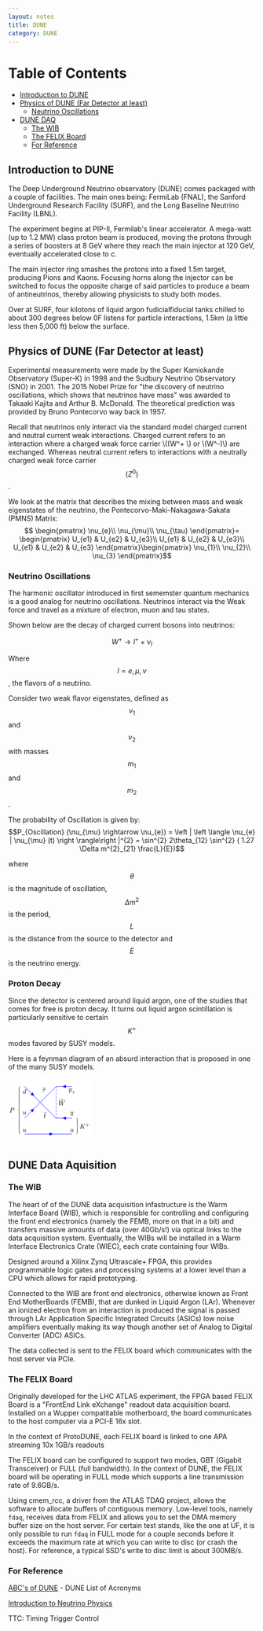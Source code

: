 ```yaml
---
layout: notes
title: DUNE 
category: DUNE
---
```


Table of Contents
=================

   * [Introduction to DUNE](#introduction-to-dune)
   * [Physics of DUNE (Far Detector at least)](#physics-of-dune-far-detector-at-least)
      * [Neutrino Oscillations](#neutrino-oscillations)
   * [DUNE DAQ](#dune-daq)
      * [The WIB](#the-wib)
      * [The FELIX Board](#the-felix-board)
      * [For Reference](#for-reference)

## Introduction to DUNE

The Deep Underground Neutrino observatory (DUNE) comes packaged with a couple of facilities. The main ones being: FermiLab (FNAL), the Sanford Underground Research Facility (SURF), and the Long Baseline Neutrino Facility (LBNL). 

The experiment begins at PIP-II, Fermilab's linear accelerator. A mega-watt (up to 1.2 MW) class proton beam is produced, moving the protons through a series of boosters at 8 GeV where they reach the main injector at 120 GeV, eventually accelerated close to c. 

The main injector ring smashes the protons into a fixed 1.5m target, producing Pions and Kaons. Focusing horns along the injector can be switched to focus the opposite charge of said particles to produce a beam of antineutrinos, thereby allowing physicists to study both modes.

Over at SURF, four kilotons of liquid argon fudicialfiducial  tanks chilled to about 300 degrees below 0F listens for particle interactions, 1.5km (a little less then 5,000 ft) below the surface.  

## Physics of DUNE (Far Detector at least)
Experimental measurements were made by the Super Kamiokande Observatory (Super-K) in 1998 and the Sudbury Neutrino Observatory (SNO) in 2001. The 2015 Nobel Prize for "the discovery of neutrino oscillations, which shows that neutrinos have mass" was awarded to Takaaki Kajita and Arthur B. McDonald. The theoretical prediction was provided by Bruno Pontecorvo way back in 1957.

Recall that neutrinos only interact via the standard model charged current and neutral current weak interactions. Charged current refers to an interaction where a charged weak force carrier \\((W^+ \\) or \\(W^-)\\) are exchanged. Whereas neutral current refers to interactions with a neutrally charged weak force carrier $$(Z^{0})$$.

We look at the matrix that describes the mixing between mass and weak eigenstates of the neutrino, the Pontecorvo-Maki-Nakagawa-Sakata (PMNS) Matrix:
$$ \begin{pmatrix}
\nu_{e}\\ 
\nu_{\mu}\\ 
\nu_{\tau}
\end{pmatrix}=
\begin{pmatrix}
U_{e1} & U_{e2} & U_{e3}\\ 
U_{e1} & U_{e2} & U_{e3}\\ 
U_{e1} & U_{e2} & U_{e3}
\end{pmatrix}\begin{pmatrix}
\nu_{1}\\ 
\nu_{2}\\ 
\nu_{3}
\end{pmatrix}$$

### Neutrino Oscillations
The harmonic oscillator introduced in first sememster quantum mechanics is a good analog for neutrino oscillations. Neutrinos interact via the Weak force and travel as a mixture of electron, muon and tau states.

Shown below are the decay of charged current bosons into neutrinos:

$$
W^{+}\rightarrow l^{+}+ \nu_{l} 
$$

Where $$l = e, \mu, \nu$$, the flavors of a neutrino.



Consider two weak flavor eigenstates, defined as $$\nu_{1}$$ and $$\nu_{2}$$ with masses $$m_{1}$$ and $$m_{2}$$. 


The probability of Oscillation is given by:
$$P_{Oscillation} (\nu_{\mu} \rightarrow \nu_{e}) = \left |  \left \langle \nu_{e} | \nu_{\mu} (t) \right \rangle\right |^{2} = \sin^{2} 2\theta_{12} \sin^{2} ( 1.27 \Delta m^{2}_{21} \frac{L}{E})$$

where $$\theta$$ is the magnitude of oscillation, $$\Delta m^{2}$$ is the period, $$L$$ is the distance from the source to the detector and $$E$$ is the neutrino energy.

### Proton Decay
Since the detector is centered around liquid argon, one of the studies that comes for free is proton decay. It turns out liquid argon scintillation is particularly sensitive to certain $$K^+$$ modes favored by SUSY models. 

Here is a feynman diagram of an absurd interaction that is proposed in one of the many SUSY models.

<img src="/assets/ProtonDecay.png" class="center"> 

## DUNE Data Aquisition

### The WIB
The heart of of the DUNE data acquisition infastructure is the Warm Interface Board (WIB), which is responsible for controlling and configuring the front end electronics (namely the FEMB, more on that in a bit) and transfers massive amounts of data (over 40Gb/s!) via optical links to the data acquisition system. Eventually, the WIBs will be installed in a Warm Interface Electronics Crate (WIEC), each crate containing four WIBs.

Designed around a Xilinx Zynq Ultrascale+ FPGA, this provides programmable logic gates and processing systems at a lower level than a CPU which allows for rapid prototyping.

Connected to the WIB are front end electronics, otherwise known as Front End MotherBoards (FEMB), that are dunked in Liquid Argon (LAr). Whenever an ionized electron from an interaction is produced the signal is passed through LAr Application Specific Integrated Circuits (ASICs) low noise amplifiers eventually making its way though another set of Analog to Digital Converter (ADC) ASICs. 

The data collected is sent to the FELIX board which communicates with the host server via PCIe.  

### The FELIX Board
Originally developed for the LHC ATLAS experiment, the FPGA based FELIX Board is a "FrontEnd Link eXchange" readout data acquisition board. Installed on a Wupper compatitable motherboard, the board communicates to the host computer via a PCI-E 16x slot.

In the context of ProtoDUNE, each FELIX board is linked to one APA streaming 10x 1GB/s readouts

The FELIX board can be configured to support two modes, GBT (Gigabit Transceiver) or FULL (full bandwidth). In the context of DUNE, the FELIX board will be operating in FULL mode which supports a line transmission rate of 9.6GB/s. 

Using cmem_rcc, a driver from the ATLAS TDAQ project, allows the software to allocate buffers of contiguous memory. Low-level tools, namely ```fdaq```, receives data from FELIX and allows you to set the DMA memory buffer size on the host server. For certain test stands, like the one at UF, it is only possible to run ```fdaq``` in FULL mode for a couple seconds before it exceeds the maximum rate at which you can write to disc (or crash the host). For reference, a typical SSD's write to disc limit is about 300MB/s.


### For Reference

[ABC's of DUNE](https://abc.dunescience.org/) - DUNE List of Acronyms

[Introduction to Neutrino Physics](https://cds.cern.ch/record/677618/files/p115.pdf)

TTC: Timing Trigger Control


